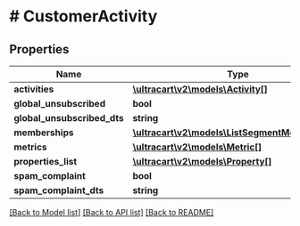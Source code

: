 # # CustomerActivity

## Properties

Name | Type | Description | Notes
------------ | ------------- | ------------- | -------------
**activities** | [**\ultracart\v2\models\Activity[]**](Activity.md) |  | [optional]
**global_unsubscribed** | **bool** |  | [optional]
**global_unsubscribed_dts** | **string** |  | [optional]
**memberships** | [**\ultracart\v2\models\ListSegmentMembership[]**](ListSegmentMembership.md) |  | [optional]
**metrics** | [**\ultracart\v2\models\Metric[]**](Metric.md) |  | [optional]
**properties_list** | [**\ultracart\v2\models\Property[]**](Property.md) |  | [optional]
**spam_complaint** | **bool** |  | [optional]
**spam_complaint_dts** | **string** |  | [optional]

[[Back to Model list]](../../README.md#models) [[Back to API list]](../../README.md#endpoints) [[Back to README]](../../README.md)
